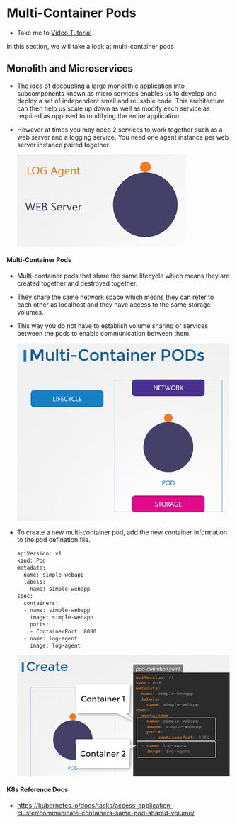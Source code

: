 # Multi-Container Pods
  - Take me to [Video Tutorial](https://kodekloud.com/courses/539883/lectures/10589155)

In this section, we will take a look at multi-container pods

## Monolith and Microservices
- The idea of decoupling a large monolithic application into subcomponents known as micro services enables us to develop and deploy a set of independent small and reusable code. This architecture can then help us scale up down as well as modify each service as required as opposed to modifying the entire application.
- However at times you may need 2 services to work together such as a web server and a logging service. You need one agent instance per web server instance paired together.

  ![loga](../../images/loga.PNG)
  
#### Multi-Container Pods
- Multi-container pods that share the same lifecycle which means they are created together and destroyed together. 
- They share the same network space which means they can refer to each other as localhost and they have access to the same storage volumes.
- This way you do not have to establish volume sharing or services between the pods to enable communication between them.

  ![mcp](../../images/mcp.PNG)
  
- To create a new multi-container pod, add the new container information to the pod defination file.
  ```
  apiVersion: v1
  kind: Pod
  metadata:
    name: simple-webapp
    labels:
      name: simple-webapp
  spec:
    containers:
    - name: simple-webapp
      image: simple-webapp
      ports:
      - ContainerPort: 8080
    - name: log-agent
      image: log-agent
  ```
  ![mcpc](../../images/mcpc.PNG)
 
#### K8s Reference Docs
- https://kubernetes.io/docs/tasks/access-application-cluster/communicate-containers-same-pod-shared-volume/
